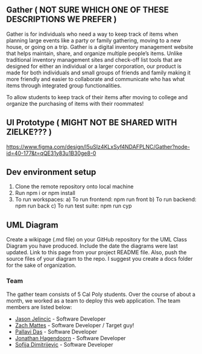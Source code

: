 ## Gather ( NOT SURE WHICH ONE OF THESE DESCRIPTIONS WE PREFER )

Gather is for individuals who need a way to keep track of items when planning large events like a party or family gathering, moving to a new house, or going on a trip. Gather is a digital inventory management website that helps maintain, share, and organize multiple people’s items. Unlike traditional inventory management sites and check-off list tools that are designed for either an individual or a larger corporation, our product is made for both individuals and small groups of friends and family making it more friendly and easier to collaborate and communicate who has what items through integrated group functionalities.

To allow students to keep track of their items after moving to college and organize the purchasing of items with their roommates!

## UI Prototype ( MIGHT NOT BE SHARED WITH ZIELKE??? )

https://www.figma.com/design/I5uSIz4KLxSyf4NDAFPLNC/Gather?node-id=40-177&t=qQE31y83u1B30ge8-0

## Dev environment setup 
1. Clone the remote repository onto local machine
2. Run npm i or npm install
3. To run workspaces:
  a) To run frontend: npm run front
  b) To run backend: npm run back
  c) To run test suite: npm run cyp 

## UML Diagram
Create a wikipage (.md file) on your GitHub repository for the UML Class Diagram you have produced. Include the date the diagrams were last updated. Link to this page from your project README file. Also, push the source files of your diagram to the repo. I suggest you create a docs folder for the sake of organization.


### Team

The gather team consists of 5 Cal Poly students. Over the course of about a month, we worked as a team to deploy this web application. The team members are listed below:

- [Jason Jelincic](https://www.linkedin.com/in/jasonjelincic/) - Software Developer
- [Zach Mattes](https://www.linkedin.com/in/zachmattes/) - Software Developer / Target guy!
- [Pallavi Das](https://www.linkedin.com/in/palldas/) - Software Developer
- [Jonathan Hagendoorn](https://www.linkedin.com/in/jonathan-t-hagendoorn/) - Software Developer
- [Sofija Dimitrijevic](https://www.linkedin.com/in/sofija-dimitrijevic-903920255/) - Software Developer
